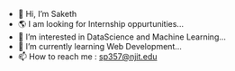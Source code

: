 - 👋 Hi, I’m Saketh
- 🌎 I am looking for Internship oppurtunities...
- 👀 I’m interested in DataScience and Machine Learning...
- 🌱 I’m currently learning Web Development...
- 📫 How to reach me : sp357@njit.edu

<!---
saketh242/saketh242 is a ✨ special ✨ repository because its `README.md` (this file) appears on your GitHub profile.
You can click the Preview link to take a look at your changes.
--->
